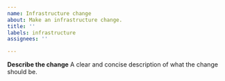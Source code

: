 ```yaml
---
name: Infrastructure change
about: Make an infrastructure change.
title: ''
labels: infrastructure
assignees: ''

---
```


**Describe the change**
A clear and concise description of what the change should be.
